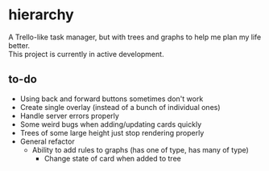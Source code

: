 # hierarchy

A Trello-like task manager, but with trees and graphs to help me plan my life better.  
This project is currently in active development.

## to-do

- Using back and forward buttons sometimes don't work
- Create single overlay (instead of a bunch of individual ones)
- Handle server errors properly
- Some weird bugs when adding/updating cards quickly
- Trees of some large height just stop rendering properly
- General refactor
  - Ability to add rules to graphs (has one of type, has many of type)
    - Change state of card when added to tree
